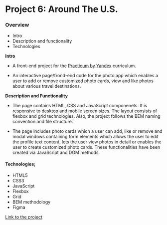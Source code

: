 # Project 6: Around The U.S.

### Overview

* Intro
* Description and functionality
* Technologies

**Intro**

* A front-end project for the [Practicum by Yandex](https://practicum.yandex.com) curriculum.

* An interactive page/frond-end code for the photo app which enables a user to add or remove customized photo cards, view and like photos about various travel destinations.

**Description and Functionality**

* The page contains HTML, CSS and JavaScript componenets. It is responsive to desktop and mobile screen sizes. The layout consists of flexbox and grid technologies. Also, the project follows the BEM naming convention and file structure.

* The page includes photo cards which a user can add, like or remove and modal windows containing form elements which allows the user to edit the profile text content, lets the user view photos in detail or enables the user to create customized photo cards. These functionalities have been created via JavaScript and DOM methods.

#### Technologies;

* HTML5        
* CSS3
* JavaScript
* Flexbox
* Grid
* BEM methodology
* Figma

[Link to the project](https://gozdehisarckllar.github.io/web_project_4/)
